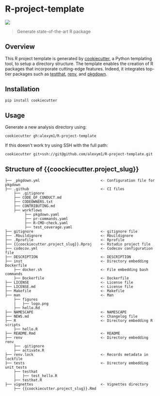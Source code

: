# R-project-template

![](https://img.shields.io/badge/github%20version-0.2.0-orange.svg)

> Generate state-of-the-art R package

## Overview

This R project template is generated by [cookiecutter](https://github.com/audreyr/cookiecutter), a Python templating tool, to setup a directory structure. The template enables the creation of R packages that incorporate cutting-edge features. Indeed, it integrates top-tier packages such as [testthat](https://testthat.r-lib.org/), [renv](https://rstudio.github.io/renv/articles/renv.html), and [pkgdown](https://pkgdown.r-lib.org/). 


## Installation

```bash
pip install cookiecutter
```

## Usage

Generate a new analysis directory using:

```bash
cookiecutter gh:alexym1/R-project-template
```

If this doesn't work try using SSH with the full path:

```bash
cookiecutter git+ssh://git@github.com/alexym1/R-project-template.git
```

## Structure of {{coockiecutter.project_slug}}
```
├── _pkgdown.yml                            <- Configuration file for pkgdown
├── .github                                 <- CI files
    ├── .gitignore
    ├── CODE_OF_CONDUCT.md
    ├── CODEOWNERS.txt
    ├── CONTRIBUTING.md
    ├── workflows
         ├── pkgdown.yaml
         ├── pr-commands.yaml
         ├── R-CMD-check.yaml
         ├── test_coverage.yaml
├── gitignore                               <- gitignore file
├── .Rbuildignore                           <- Rbuildignore
├── .Rprofile                               <- Rprofile
├── {{coockiecutter.project_slug}}.Rproj    <- Rstudio project file
├── codecov.yml                             <- Codecov configuration file
├── DESCRIPTION                             <- DESCRIPTION
├── inst                                    <- Directory embedding Dockerfile
    ├── docker.sh                           <- File embedding bash commands
    ├── Dockerfile                          <- Dockerfile
├── LICENSE                                 <- License file
├── LICENSE.md                              <- License file
├── Makefile                                <- Makefile
├── man                                     <- Man
    ├── figures
    |   ├── logo.png
    ├── hello.Rd
├── NAMESCAPE                               <- NAMESCAPE
├── NEWS.md                                 <- Changelog file
├── R                                       <- Directory embedding R scripts
    ├── hello.R
├── README.Rmd                              <- README
├── renv                                    <- Directory embedding renv
    ├── .gitignore
    ├── activate.R
├── renv.lock                               <- Records metadata in lockfile
├── tests                                   <- Directory embedding unit tests
    ├── testhat
    |   ├── test_hello.R
    ├── testhat.R
├── vignettes                               <- Vignettes directory
    ├── {{coockiecutter.project_slug}}.Rmd  
```
